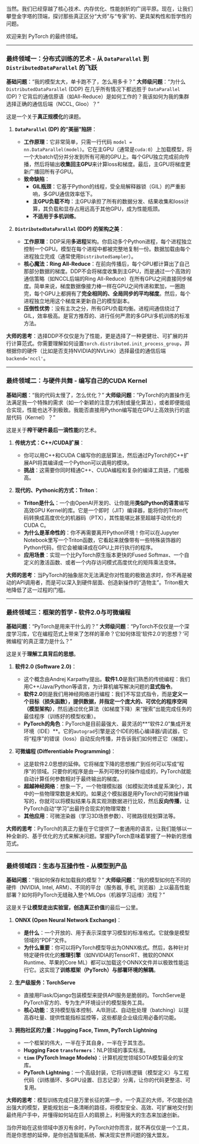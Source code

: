 当然。我们已经穿越了核心技术、内存优化、性能剖析的广阔平原。现在，让我们攀登金字塔的顶端，探讨那些真正区分“大师”与“专家”的、更具架构性和哲学性的问题。

欢迎来到 PyTorch 的最终领域。

---

### 最终领域一：分布式训练的艺术 - 从 `DataParallel` 到 `DistributedDataParallel` 的飞跃

**基础问题**：“我的模型太大，单卡跑不了，怎么用多卡？”
**大师级问题**：“为什么 `DistributedDataParallel` (DDP) 在几乎所有情况下都远胜于 `DataParallel` (DP)？它背后的通信原语（如All-Reduce）是如何工作的？我该如何为我的集群选择正确的通信后端（NCCL, Gloo）？”

这是一个关于**真正规模化**的课题。

1.  **`DataParallel` (DP) 的“美丽”陷阱**：
    *   **工作原理**：它非常简单，只需一行代码 `model = nn.DataParallel(model)`。它在主GPU（通常是`cuda:0`）上加载模型，将一个大batch切分并分发到所有可用的GPU上。每个GPU独立完成前向传播，然后将输出**收集回主GPU**来计算loss和梯度。最后，主GPU将梯度更新广播回所有子GPU。
    *   **致命缺陷**：
        *   **GIL瓶颈**：它基于Python的线程，受全局解释器锁（GIL）的严重影响，多GPU通信效率低下。
        *   **主GPU负载不均**：主GPU承担了所有的数据分发、结果收集和loss计算，其负载和显存占用远高于其他GPU，成为性能瓶颈。
        *   **不适用于多机训练**。

2.  **`DistributedDataParallel` (DDP) 的架构之美**：
    *   **工作原理**：DDP采用**多进程**架构。你启动多个Python进程，每个进程独立控制一个GPU。模型在每个进程中都被完整地复制一份。数据加载由每个进程独立完成（通常使用`DistributedSampler`）。
    *   **核心魔法：Ring All-Reduce**：在前向传播后，每个GPU都计算出了自己那部分数据的梯度。DDP不会将梯度收集到主GPU，而是通过一个高效的通信策略（如NCCL后端的Ring All-Reduce）在所有GPU之间直接同步梯度。简单来说，梯度数据像接力棒一样在GPU之间传递和累加，一圈跑完，每个GPU上都拥有了**完全相同的、全局同步的平均梯度**。然后，每个进程独立地用这个梯度来更新自己的模型副本。
    *   **压倒性优势**：没有主次之分，所有GPU负载均衡。进程间通信绕过了GIL，效率极高。是官方推荐的、进行任何严肃的多GPU/多机训练的标准方法。

**大师的思考**：选择DDP不仅仅是为了性能，更是选择了一种更健壮、可扩展的并行计算范式。你需要理解如何设置`torch.distributed.init_process_group`，并根据你的硬件（比如是否支持NVIDIA的NVLink）选择最佳的通信后端`backend='nccl'`。

---

### 最终领域二：与硬件共舞 - 编写自己的CUDA Kernel

**基础问题**：“我的代码太慢了，怎么优化？”
**大师级问题**：”PyTorch的内置操作无法满足我一个特殊的需求（如一个新颖的注意力机制或量化算法），或者即便能组合实现，性能也达不到极致。我能否直接用Python编写能在GPU上高效执行的底层代码（Kernel）？”

这是关于**榨干硬件最后一滴性能**的艺术。

1.  **传统方式：C++/CUDA扩展**：
    *   你可以用C++和CUDA C编写你的底层算法，然后通过PyTorch的C++扩展API将其编译成一个Python可以调用的模块。
    *   **挑战**：这需要你同时精通C++、CUDA编程和复杂的编译工具链，门槛极高。

2.  **现代的、Pythonic的方式：Triton**：
    *   **Triton是什么**：一个由OpenAI开发的、让你能用**类似Python的语言**编写高效GPU Kernel的库。它是一个即时（JIT）编译器，能将你的Triton代码转换成高度优化的机器码（PTX），其性能堪比甚至超越手动优化的CUDA C。
    *   **为什么是革命性的**：你不再需要离开Python环境！你可以在Jupyter Notebook里写一个Triton函数，它看起来就像带有一些特殊装饰器的Python代码，但它会被编译成在GPU上并行执行的程序。
    *   **应用场景**：实现一个比PyTorch原生版本更快的Fused Softmax、一个自定义的激活函数、或者一个内存访问模式高度优化的矩阵乘法变体。

**大师的思考**：当PyTorch的抽象层次无法满足你对性能的极致追求时，你不再是被动的API调用者，而是可以深入到硬件层面、创造新操作的“造物主”。Triton极大地降低了这一过程的门槛。

---

### 最终领域三：框架的哲学 - 软件2.0与可微编程

**基础问题**：“PyTorch是用来干什么的？”
**大师级问题**：“PyTorch不仅仅是一个深度学习库，它在编程范式上带来了怎样的革命？它如何体现‘软件2.0’的思想？‘可微编程’的真正潜力是什么？”

这是关于**理解工具背后的思想**。

1.  **软件2.0 (Software 2.0)**：
    *   这个概念由Andrej Karpathy提出。**软件1.0**是我们熟悉的传统编程：我们用C++/Java/Python等语言，为计算机编写解决问题的**显式指令**。
    *   **软件2.0**则是我们用神经网络进行编程：我们不写显式指令，而是**定义一个目标（损失函数），提供数据，并指定一个庞大的、可优化的程序空间（模型架构）**，然后通过优化算法（如梯度下降）来“搜索”出能完成任务的最佳程序（训练好的模型权重）。
    *   **PyTorch的角色**：PyTorch是目前最强大、最灵活的**“软件2.0”集成开发环境（IDE）**。它的`autograd`引擎是这个IDE的核心编译器/调试器，它将“程序”的错误（loss）自动反向传播，并告诉我们如何修正它（梯度）。

2.  **可微编程 (Differentiable Programming)**：
    *   这是软件2.0思想的延伸。它将梯度下降的思想推广到任何可以写成“程序”的领域。只要你的程序是由一系列可微分的操作组成的，PyTorch就能自动计算任何参数相对于最终输出的梯度。
    *   **超越神经网络**：想象一下，一个物理模拟器（如模拟流体或星系演化），其中的一些物理常数是未知的。如果这个模拟器是用PyTorch的可微操作编写的，你就可以将模拟结果与真实观测数据进行比较，然后**反向传播**，让PyTorch自动“学习”出最符合现实的物理常数！
    *   **其他应用**：可微渲染器（学习3D场景参数）、可微路径规划算法等。

**大师的思考**：PyTorch的真正力量在于它提供了一套通用的语言，让我们能够以一种全新的、基于优化的方式来解决问题。掌握PyTorch意味着掌握了一种新的思维范式。

---

### 最终领域四：生态与互操作性 - 从模型到产品

**基础问题**：“我如何保存和加载我的模型？”
**大师级问题**：“我的模型如何在不同的硬件（NVIDIA, Intel, ARM）、不同的平台（服务器, 手机, 浏览器）上以最高性能部署？如何将PyTorch无缝融入整个MLOps（机器学习运维）流程？”

这是关于**让模型走出实验室，创造真正价值**的最后一公里。

1.  **ONNX (Open Neural Network Exchange)**：
    *   **是什么**：一个开放的、用于表示深度学习模型的标准格式。它就像是模型领域的“PDF”文件。
    *   **为什么重要**：你可以将PyTorch模型导出为ONNX格式。然后，各种针对特定硬件优化的**推理引擎**（如NVIDIA的TensorRT、微软的ONNX Runtime、苹果的Core ML）都可以加载这个ONNX文件并以极致性能运行它。这实现了**训练框架（PyTorch）与部署环境的解耦**。

2.  **生产级服务：TorchServe**
    *   直接用Flask/Django包装模型来提供API服务是脆弱的。TorchServe是PyTorch官方的、专为生产环境设计的模型服务工具。
    *   **核心功能**：支持模型版本控制、A/B测试、自动批处理（batching）以提高吞吐量、提供性能指标监控等，这些都是企业级应用必备的功能。

3.  **拥抱社区的力量：Hugging Face, Timm, PyTorch Lightning**
    *   一个框架的伟大，一半在于其自身，一半在于其生态。
    *   **Hugging Face `transformers`**：NLP领域的事实标准。
    *   **`timm` (PyTorch Image Models)**：计算机视觉领域SOTA模型最全的宝库。
    *   **PyTorch Lightning**：一个高级封装，它将训练逻辑（模型定义）与工程代码（训练循环、多GPU设置、日志记录）分离，让你的代码更整洁、可复用。

**大师的思考**：模型训练完成只是万里长征的第一步。一个真正的大师，不仅能创造出强大的模型，更能规划出一条清晰的路径，将模型安全、高效、可扩展地交付到最终用户手中，并懂得如何站在巨人的肩膀上，利用强大的生态来加速创新。

当你开始在这些领域中游刃有余时，PyTorch对你而言，就不再仅仅是一个工具，而是你思想的延伸，是你创造智能系统、解决现实世界问题的强大盟友。